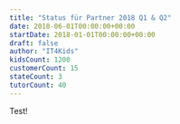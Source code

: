 ```yaml
---
title: "Status für Partner 2018 Q1 & Q2"
date: 2018-06-01T00:00:00+00:00
startDate: 2018-01-01T00:00:00+00:00
draft: false
author: "IT4Kids"
kidsCount: 1200
customerCount: 15
stateCount: 3
tutorCount: 40
---
```

Test!